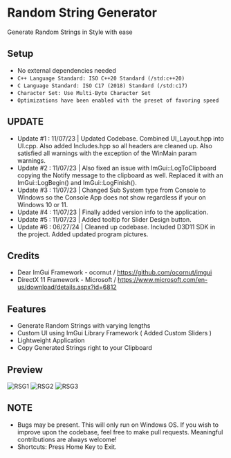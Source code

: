 # Random String Generator
Generate Random Strings in Style with ease

## Setup
* No external dependencies needed
* ```C++ Language Standard: ISO C++20 Standard (/std:c++20)```
* ```C Language Standard: ISO C17 (2018) Standard (/std:c17)```
* ```Character Set: Use Multi-Byte Character Set```
* ```Optimizations have been enabled with the preset of favoring speed```

## UPDATE
* Update #1 : 11/07/23 | Updated Codebase. Combined UI_Layout.hpp into UI.cpp. Also added Includes.hpp so all headers are cleaned up. Also satisfied all warnings with the exception of the WinMain param warnings.
* Update #2 : 11/07/23 | Also fixed an issue with ImGui::LogToClipboard copying the Notify message to the clipboard as well. Replaced it with an ImGui::LogBegin() and ImGui::LogFinish().
* Update #3 : 11/07/23 | Changed Sub System type from Console to Windows so the Console App does not show regardless if your on Windows 10 or 11.
* Update #4 : 11/07/23 | Finally added version info to the application.
* Update #5 : 11/07/23 | Added tooltip for Slider Design button.
* Update #6 : 06/27/24 | Cleaned up codebase. Included D3D11 SDK in the project. Added updated program pictures.

## Credits
* Dear ImGui Framework - ocornut / https://github.com/ocornut/imgui
* DirectX 11 Framework - Microsoft / https://www.microsoft.com/en-us/download/details.aspx?id=6812

## Features
* Generate Random Strings with varying lengths
* Custom UI using ImGui Library Framework ( Added Custom Sliders )
* Lightweight Application
* Copy Generated Strings right to your Clipboard

## Preview
![RSG1](https://i.imgur.com/fU9U9W9.png)
![RSG2](https://i.imgur.com/OQE5c5F.png)
![RSG3](https://i.imgur.com/6XxxogP.png)

## NOTE
* Bugs may be present. This will only run on Windows OS. If you wish to improve upon the codebase, feel free to make pull requests. Meaningful contributions are always welcome!
* Shortcuts: Press Home Key to Exit.